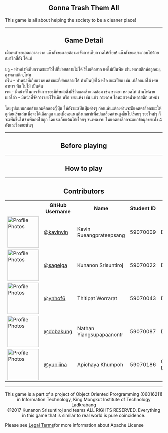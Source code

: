 <h2 align="center">Gonna Trash Them All</h2>
This game is all about helping the society to be a cleaner place!

<hr>
<h2 align="center">Game Detail</h2>
เมื่อเหล่าขยะออกอาละวาด แก๊งถังขยะเลยต้องมาจัดการเก็บกวาดให้เรียบ! แก๊งถังขยะประกอบไปด้วยสมาชิกสี่ถัง ได้แก่<br><br>
บลู - ทำหน้าที่เก็บกวาดขยะทั่วไปที่ย่อยสลายไม่ได้ รีไซเคิลยาก แต่ไม่เป็นพิษ เช่น พลาสติกห่อลูกอม, ถุงพลาสติก,โฟม<br>
กรีน - ทำหน้าที่เก็บกวาดเหล่าขยะที่ย่อยสลายได้ ทำเป็นปุ๋ยได้ หรือ ขยะเปียก เช่น เปลือกผลไม้ เศษอาหาร พืช ใบไม้ เป็นต้น<br>
เรด - มีหน้าที่ในการจัดการขยะมีพิษต่อสิ่งมีชีวิตและสิ่งแวดล้อม เช่น ขวดยา หลอดไฟ ถ่านไฟฉาย<br>
เยลโล่ว - มีหน้าที่จัดการขยะรีไซเคิล หรือ ขยะแห้ง เช่น แก้ว กระดาษ โลหะ ขวดน้ำพลาสติก เศษผ้า<br><br>
โดยรูปแบบเกมคล้ายเกมตีกลองญี่ปุ่น ให้ถังขยะเป็นปุ่มต่างๆ ก่อนเล่นแต่ละด่านจะมีแคตตาล็อกขยะให้ดูก่อนเริ่มเล่นเพื่อจะได้เลือกถูก และเมื่อคะแนนถึงเกณฑ์เพื่อปลดล็อคด่านสูงขึ้นไปเรื่อยๆ ขยะใหม่ๆ ก็จะเพิ่มขึ้นให้จำเพื่อกดให้ถูก โดยจะเก็บแต้มไปเรื่อยๆ จนเพลงจบ ในแคตตาล็อกจะแยกข้อมูลขยะทั้ง 4 ถังและชื่อขยะนั้นๆ

<hr>
<h2 align="center">Before playing</h2>

<hr>
<h2 align="center">How to play</h2>

<hr>
<h2 align="center">Contributors</h2>
<table style="width:100%">
    <tr>
        <th></th>
        <th>GitHub Username</th>
        <th>Name</th>
        <th>Student ID</th>
        <th>Team Role</th>
    </tr>

<tr>
<td><img height="100px" 
         width="100px" 
         src="https://avatars0.githubusercontent.com/u/20960087" 
         alt="Profile Photos"></td>
<td><a href="https://github.com/kavinvin">@kavinvin</a></td>
<td>Kavin Rueangprateepsang</td>
<td>59070009</td>
<td>Developer</td>

</tr>

<tr>
<td><img height="100px" 
         width="100px" 
         src="https://avatars0.githubusercontent.com/u/13056824" 
         alt="Profile Photos"></td>
<td><a href="https://github.com/sagelga">@sagelga</a></td>
<td>Kunanon Srisuntiroj</td>
<td>59070022</td>
<td>Developer</td>

</tr>

<tr>
<td><img height="100px" 
         width="100px" 
         src="https://avatars0.githubusercontent.com/u/22119886" 
         alt="Profile Photos">
</td>
<td><a href="https://github.com/ynhof6">@ynhof6</a></td>
<td>Thitipat Worrarat</td>
<td>59070043</td>
<td>Developer</td>

</tr>

<tr>
<td><img height="100px" 
         width="100px" 
         src="https://avatars0.githubusercontent.com/u/3814520" 
         alt="Profile Photos">
</td>
<td><a href="https://github.com/DobaKung">@dobakung</a></td>
<td>Nathan Yiangsupapaanontr</td>
<td>59070087</td>
<td>Developer</td>

</tr>

<tr>
<td><img height="100px" 
         width="100px" 
         src="https://avatars0.githubusercontent.com/u/31977194" 
         alt="Profile Photos">
</td>
<td><a href="https://github.com/Yupiiina">@yupiiina</a></td>
<td>Apichaya Khumpoh</td>
<td>59070186</td>
<td>Graphic Designer</td>

</tr>

</table>

<hr>
<p align="center"> This game is a part of a project of Object Oriented Prorgramming (06016211) in Information Technology, King Mongkut Institute of Technology Ladkrabang<br>@2017 Kunanon Srisuntiroj and teams ALL RIGHTS RESERVED. Everything in this game that is similar to real world is pure coincidence. </p>

<p>Please see <a href="LICENSE.md">Legal Terms</a>for more information about Apache License</p>


